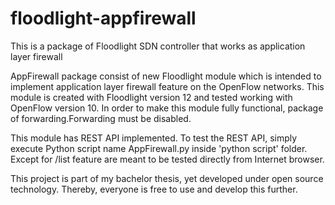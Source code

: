 # floodlight-appfirewall
This is a package of Floodlight SDN controller that works as application layer firewall

AppFirewall package consist of new Floodlight module which is intended to implement application layer firewall feature on the OpenFlow networks. This module is created with Floodlight version 12 and tested working with OpenFlow version 10. In order to make this module fully functional, package of forwarding.Forwarding must be disabled.

This module has REST API implemented. To test the REST API, simply execute Python script name AppFirewall.py inside 'python script' folder. Except for /list feature are meant to be tested directly from Internet browser.

This project is part of my bachelor thesis, yet developed under open source technology. Thereby, everyone is free to use and develop this further.


